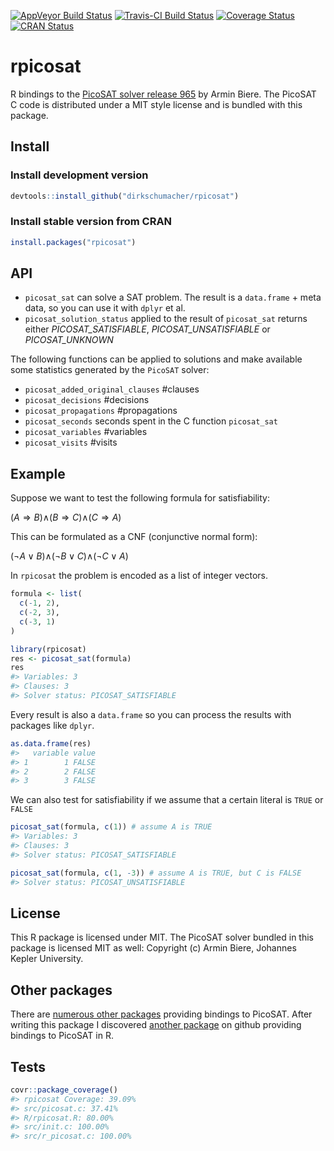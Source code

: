 [![AppVeyor Build Status](https://ci.appveyor.com/api/projects/status/github/dirkschumacher/rpicosat?branch=master&svg=true)](https://ci.appveyor.com/project/dirkschumacher/rpicosat) [![Travis-CI Build Status](https://travis-ci.org/dirkschumacher/rpicosat.svg?branch=master)](https://travis-ci.org/dirkschumacher/rpicosat) [![Coverage Status](https://img.shields.io/codecov/c/github/dirkschumacher/rpicosat/master.svg)](https://codecov.io/github/dirkschumacher/rpicosat?branch=master) [![CRAN Status](http://www.r-pkg.org/badges/version/rpicosat)](https://CRAN.R-project.org/package=rpicosat)

rpicosat
========

R bindings to the [PicoSAT solver release 965](http://fmv.jku.at/picosat/) by Armin Biere. The PicoSAT C code is distributed under a MIT style license and is bundled with this package.

Install
-------

### Install development version

``` r
devtools::install_github("dirkschumacher/rpicosat")
```

### Install stable version from CRAN

``` r
install.packages("rpicosat")
```

API
---

-   `picosat_sat` can solve a SAT problem. The result is a `data.frame` + meta data, so you can use it with `dplyr` et al.
-   `picosat_solution_status` applied to the result of `picosat_sat` returns either *PICOSAT\_SATISFIABLE*, *PICOSAT\_UNSATISFIABLE* or *PICOSAT\_UNKNOWN*

The following functions can be applied to solutions and make available some statistics generated by the `PicoSAT` solver:

-   `picosat_added_original_clauses` \#clauses
-   `picosat_decisions` \#decisions
-   `picosat_propagations` \#propagations
-   `picosat_seconds` seconds spent in the C function `picosat_sat`
-   `picosat_variables` \#variables
-   `picosat_visits` \#visits

Example
-------

Suppose we want to test the following formula for satisfiability:

(*A* ⇒ *B*)∧(*B* ⇒ *C*)∧(*C* ⇒ *A*)

This can be formulated as a CNF (conjunctive normal form):

(¬*A* ∨ *B*)∧(¬*B* ∨ *C*)∧(¬*C* ∨ *A*)

In `rpicosat` the problem is encoded as a list of integer vectors.

``` r
formula <- list(
  c(-1, 2),
  c(-2, 3),
  c(-3, 1)
)
```

``` r
library(rpicosat)
res <- picosat_sat(formula)
res
#> Variables: 3
#> Clauses: 3
#> Solver status: PICOSAT_SATISFIABLE
```

Every result is also a `data.frame` so you can process the results with packages like `dplyr`.

``` r
as.data.frame(res)
#>   variable value
#> 1        1 FALSE
#> 2        2 FALSE
#> 3        3 FALSE
```

We can also test for satisfiability if we assume that a certain literal is `TRUE` or `FALSE`

``` r
picosat_sat(formula, c(1)) # assume A is TRUE
#> Variables: 3
#> Clauses: 3
#> Solver status: PICOSAT_SATISFIABLE
```

``` r
picosat_sat(formula, c(1, -3)) # assume A is TRUE, but C is FALSE
#> Solver status: PICOSAT_UNSATISFIABLE
```

License
-------

This R package is licensed under MIT. The PicoSAT solver bundled in this package is licensed MIT as well: Copyright (c) Armin Biere, Johannes Kepler University.

Other packages
--------------

There are [numerous other packages](https://github.com/search?utf8=✓&q=picosat) providing bindings to PicoSAT. After writing this package I discovered [another package](https://github.com/dtimes6/Rpicosat) on github providing bindings to PicoSAT in R.

Tests
-----

``` r
covr::package_coverage()
#> rpicosat Coverage: 39.09%
#> src/picosat.c: 37.41%
#> R/rpicosat.R: 80.00%
#> src/init.c: 100.00%
#> src/r_picosat.c: 100.00%
```
